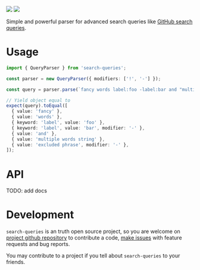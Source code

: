 [![](https://img.shields.io/npm/v/search-queries.svg)](https://www.npmjs.com/package/search-queries) ![](https://github.com/vitonsky/search-queries/actions/workflows/codeql-analysis.yml/badge.svg)

Simple and powerful parser for advanced search queries like [GitHub search queries](https://docs.github.com/en/search-github/getting-started-with-searching-on-github/understanding-the-search-syntax).

# Usage

```ts
import { QueryParser } from 'search-queries';

const parser = new QueryParser({ modifiers: ['!', '-'] });

const query = parser.parse(`fancy words label:foo -label:bar and "multiple words string" -"excluded phrase"`);

// Yield object equal to
expect(query).toEqual([
  { value: 'fancy' },
  { value: 'words' },
  { keyword: 'label', value: 'foo' },
  { keyword: 'label', value: 'bar', modifier: '-' },
  { value: 'and' },
  { value: 'multiple words string' },
  { value: 'excluded phrase', modifier: '-' },
]);
```

# API

TODO: add docs

# Development

`search-queries` is an truth open source project, so you are welcome on [project github repository](https://github.com/vitonsky/search-queries/) to contribute a code, [make issues](https://github.com/vitonsky/search-queries/issues/new/choose) with feature requests and bug reports.

You may contribute to a project if you tell about `search-queries` to your friends.